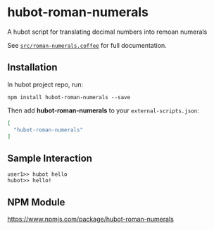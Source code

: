 # hubot-roman-numerals

A hubot script for translating decimal numbers into remoan numerals

See [`src/roman-numerals.coffee`](src/roman-numerals.coffee) for full documentation.

## Installation

In hubot project repo, run:

`npm install hubot-roman-numerals --save`

Then add **hubot-roman-numerals** to your `external-scripts.json`:

```json
[
  "hubot-roman-numerals"
]
```

## Sample Interaction

```
user1>> hubot hello
hubot>> hello!
```

## NPM Module

https://www.npmjs.com/package/hubot-roman-numerals
